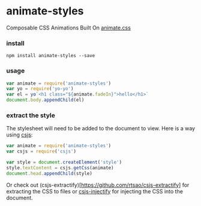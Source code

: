 # animate-styles

Composable CSS Animations Built On [animate.css](http://daneden.github.io/animate.css/)

### install

```
npm install animate-styles --save
```

### usage

```js
var animate = require('animate-styles')
var yo = require('yo-yo')
var el = yo`<h1 class="${animate.fadeIn}">hello</h1>`
document.body.appendChild(el)
```

### extract the style

The stylesheet will need to be added to the document to view. Here is a way using
[csjs](https://github.com/rtsao/csjs):

```js
var animate = require('animate-styles')
var csjs = require('csjs')

var style = document.createElement('style')
style.textContent = csjs.getCss(animate)
document.head.appendChild(style)
```

Or check out (csjs-extractify)[https://github.com/rtsao/csjs-extractify] for
extracting the CSS to files or [csjs-injectify](https://github.com/rtsao/csjs-injectify)
for injecting the CSS into the document.
